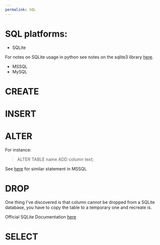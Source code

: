 ```yaml
---
permalink: SQL
---
```


# SQL platforms:

* SQLite

For notes on SQLite usage in python see notes on the sqlite3 library [here](./libraries).

* MSSQL
* MySQL

# CREATE

# INSERT

# ALTER

For instance:

> ALTER TABLE name ADD column text;

See [here](https://docs.microsoft.com/en-us/sql/relational-databases/tables/add-columns-to-a-table-database-engine?view=sql-server-ver15) for similar statement in MSSQL

# DROP

One thing I've discovered is that column cannot be dropped from a SQLite database, you have to copy the table to a temporary one and recreate is.

Official SQLite Documentation [here](https://www.sqlite.org/faq.html#q11) 

# SELECT